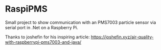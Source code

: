 # RaspiPMS

Small project to show communication with an PMS7003 particle sensor via serial port in .Net on a Raspberry Pi.

Thanks to joshefin for his inspiring article: https://joshefin.xyz/air-quality-with-raspberrypi-pms7003-and-java/
